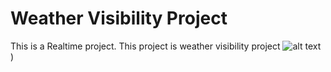 # Weather Visibility Project
This is a Realtime project. This project is weather visibility project
![alt text](![image](https://user-images.githubusercontent.com/63946435/150554925-32616b2d-9a3c-43b8-9cdd-0c5d8bf89b15.png))
)
